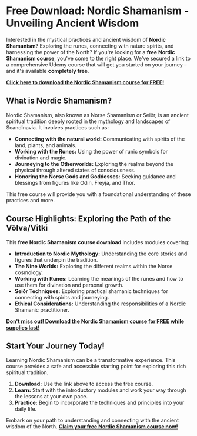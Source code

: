 # Free Download: Nordic Shamanism - Unveiling Ancient Wisdom

Interested in the mystical practices and ancient wisdom of **Nordic Shamanism**? Exploring the runes, connecting with nature spirits, and harnessing the power of the North? If you're looking for a **free Nordic Shamanism course**, you've come to the right place. We've secured a link to a comprehensive Udemy course that will get you started on your journey – and it's available **completely free**.

[**Click here to download the Nordic Shamanism course for FREE!**](https://udemywork.com/nordic-shamanism)

## What is Nordic Shamanism?

Nordic Shamanism, also known as Norse Shamanism or Seiðr, is an ancient spiritual tradition deeply rooted in the mythology and landscapes of Scandinavia. It involves practices such as:

*   **Connecting with the natural world:** Communicating with spirits of the land, plants, and animals.
*   **Working with the Runes:** Using the power of runic symbols for divination and magic.
*   **Journeying to the Otherworlds:** Exploring the realms beyond the physical through altered states of consciousness.
*   **Honoring the Norse Gods and Goddesses:** Seeking guidance and blessings from figures like Odin, Freyja, and Thor.

This free course will provide you with a foundational understanding of these practices and more.

## Course Highlights: Exploring the Path of the Völva/Vitki

This **free Nordic Shamanism course download** includes modules covering:

*   **Introduction to Nordic Mythology:** Understanding the core stories and figures that underpin the tradition.
*   **The Nine Worlds:** Exploring the different realms within the Norse cosmology.
*   **Working with Runes:** Learning the meanings of the runes and how to use them for divination and personal growth.
*   **Seiðr Techniques:** Exploring practical shamanic techniques for connecting with spirits and journeying.
*   **Ethical Considerations:** Understanding the responsibilities of a Nordic Shamanic practitioner.

[**Don't miss out! Download the Nordic Shamanism course for FREE while supplies last!**](https://udemywork.com/nordic-shamanism)

## Start Your Journey Today!

Learning Nordic Shamanism can be a transformative experience. This course provides a safe and accessible starting point for exploring this rich spiritual tradition.

1.  **Download:** Use the link above to access the free course.
2.  **Learn:** Start with the introductory modules and work your way through the lessons at your own pace.
3.  **Practice:** Begin to incorporate the techniques and principles into your daily life.

Embark on your path to understanding and connecting with the ancient wisdom of the North. **[Claim your free Nordic Shamanism course now!](https://udemywork.com/nordic-shamanism)**

